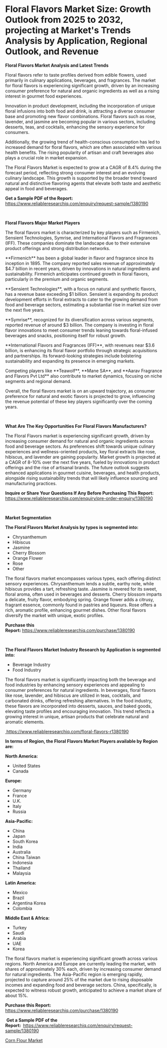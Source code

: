 <p><h1>Floral Flavors Market Size: Growth Outlook from 2025 to 2032, projecting at Market's Trends Analysis by Application, Regional Outlook, and Revenue</h1></p><p><strong>Floral Flavors Market Analysis and Latest Trends</strong></p>
<p><p>Floral flavors refer to taste profiles derived from edible flowers, used primarily in culinary applications, beverages, and fragrances. The market for floral flavors is experiencing significant growth, driven by an increasing consumer preference for natural and organic ingredients as well as a rising interest in gourmet food experiences. </p><p>Innovation in product development, including the incorporation of unique floral infusions into both food and drink, is attracting a diverse consumer base and promoting new flavor combinations. Floral flavors such as rose, lavender, and jasmine are becoming popular in various sectors, including desserts, teas, and cocktails, enhancing the sensory experience for consumers.</p><p>Additionally, the growing trend of health-conscious consumption has led to increased demand for floral flavors, which are often associated with various health benefits. The rising popularity of artisan and craft beverages also plays a crucial role in market expansion. </p><p>The Floral Flavors Market is expected to grow at a CAGR of 8.4% during the forecast period, reflecting strong consumer interest and an evolving culinary landscape. This growth is supported by the broader trend toward natural and distinctive flavoring agents that elevate both taste and aesthetic appeal in food and beverages.</p></p>
<p><strong>Get a Sample PDF of the Report:&nbsp;</strong> <a href="https://www.reliableresearchiq.com/enquiry/request-sample/1380190?utm_campaign=2188&utm_medium=2&utm_source=Github&utm_content=ia&utm_term=15022025&utm_id=floral-flavors">https://www.reliableresearchiq.com/enquiry/request-sample/1380190</a></p>
<p>&nbsp;</p>
<p><strong>Floral Flavors Major Market Players</strong></p>
<p><p>The floral flavors market is characterized by key players such as Firmenich, Sensient Technologies, Symrise, and International Flavors and Fragrances (IFF). These companies dominate the landscape due to their extensive product offerings and strong distribution networks.</p><p>**Firmenich** has been a global leader in flavor and fragrance since its inception in 1895. The company reported sales revenue of approximately $4.7 billion in recent years, driven by innovations in natural ingredients and sustainability. Firmenich anticipates continued growth in floral flavors, particularly in the premium and organic segments.</p><p>**Sensient Technologies**, with a focus on natural and synthetic flavors, has a revenue base exceeding $1 billion. Sensient is expanding its product development efforts in floral extracts to cater to the growing demand from food and beverage sectors, estimating a substantial rise in market size over the next five years.</p><p>**Symrise**, recognized for its diversification across various segments, reported revenue of around $3 billion. The company is investing in floral flavor innovations to meet consumer trends leaning towards floral-infused beverages and snacks, positioning itself for robust growth.</p><p>**International Flavors and Fragrances (IFF)**, with revenues near $3.6 billion, is enhancing its floral flavor portfolio through strategic acquisitions and partnerships. Its forward-looking strategies include bolstering sustainability and expanding its presence in emerging markets.</p><p>Competing players like **Teawolf**, **Mane SA**, and **Aarav Fragrance and Flavors Pvt Ltd** also contribute to market dynamics, focusing on niche segments and regional demand.</p><p>Overall, the floral flavors market is on an upward trajectory, as consumer preference for natural and exotic flavors is projected to grow, influencing the revenue potential of these key players significantly over the coming years.</p></p>
<p>&nbsp;</p>
<p><strong>What Are The Key Opportunities For Floral Flavors Manufacturers?</strong></p>
<p><p>The Floral Flavors market is experiencing significant growth, driven by increasing consumer demand for natural and organic ingredients across food and beverage sectors. As preferences shift towards unique culinary experiences and wellness-oriented products, key floral extracts like rose, hibiscus, and lavender are gaining popularity. Market growth is projected at a CAGR of 8-10% over the next five years, fueled by innovations in product offerings and the rise of artisanal brands. The future outlook suggests enhanced applications in gourmet cuisine, beverages, and health products, alongside rising sustainability trends that will likely influence sourcing and manufacturing practices.</p></p>
<p><strong>Inquire or Share Your Questions If Any Before Purchasing This Report:</strong> <a href="https://www.reliableresearchiq.com/enquiry/pre-order-enquiry/1380190?utm_campaign=2188&utm_medium=2&utm_source=Github&utm_content=ia&utm_term=15022025&utm_id=floral-flavors">https://www.reliableresearchiq.com/enquiry/pre-order-enquiry/1380190</a></p>
<p>&nbsp;</p>
<p><strong>Market Segmentation</strong></p>
<p><strong>The Floral Flavors Market Analysis by types is segmented into:</strong></p>
<p><ul><li>Chrysanthemum</li><li>Hibiscus</li><li>Jasmine</li><li>Cherry Blossom</li><li>Orange Flower</li><li>Rose</li><li>Other</li></ul></p>
<p><p>The floral flavors market encompasses various types, each offering distinct sensory experiences. Chrysanthemum lends a subtle, earthy note, while hibiscus provides a tart, refreshing taste. Jasmine is revered for its sweet, floral aroma, often used in beverages and desserts. Cherry blossom imparts a delicate, fruity flavor, embodying spring. Orange flower adds a citrusy, fragrant essence, commonly found in pastries and liqueurs. Rose offers a rich, aromatic profile, enhancing gourmet dishes. Other floral flavors diversify the market with unique, exotic profiles.</p></p>
<p><strong>Purchase this Report:&nbsp;</strong><a href="https://www.reliableresearchiq.com/purchase/1380190?utm_campaign=2188&utm_medium=2&utm_source=Github&utm_content=ia&utm_term=15022025&utm_id=floral-flavors">https://www.reliableresearchiq.com/purchase/1380190</a></p>
<p>&nbsp;</p>
<p><strong>The Floral Flavors Market Industry Research by Application is segmented into:</strong></p>
<p><ul><li>Beverage Industry</li><li>Food Industry</li></ul></p>
<p><p>The floral flavors market is significantly impacting both the beverage and food industries by enhancing sensory experiences and appealing to consumer preferences for natural ingredients. In beverages, floral flavors like rose, lavender, and hibiscus are utilized in teas, cocktails, and carbonated drinks, offering refreshing alternatives. In the food industry, these flavors are incorporated into desserts, sauces, and baked goods, elevating taste profiles and encouraging innovation. This trend reflects a growing interest in unique, artisan products that celebrate natural and aromatic elements.</p></p>
<p><a href="https://www.reliableresearchiq.com/floral-flavors-r1380190?utm_campaign=2188&utm_medium=2&utm_source=Github&utm_content=ia&utm_term=15022025&utm_id=floral-flavors">&nbsp;https://www.reliableresearchiq.com/floral-flavors-r1380190</a></p>
<p><strong>In terms of Region, the Floral Flavors Market Players available by Region are:</strong></p>
<p>
    <p> <strong> North America: </strong>
        <ul>
            <li>United States</li>
            <li>Canada</li>
        </ul>
        </p> 
    <p> <strong> Europe: </strong>
        <ul>
            <li>Germany</li>
            <li>France</li>
            <li>U.K.</li>
            <li>Italy</li>
            <li>Russia</li>
        </ul>
        </p> 
    <p> <strong> Asia-Pacific: </strong>
        <ul>
            <li>China</li>
            <li>Japan</li>
            <li>South Korea</li>
            <li>India</li>
            <li>Australia</li>
            <li>China Taiwan</li>
            <li>Indonesia</li>
            <li>Thailand</li>
            <li>Malaysia</li>
        </ul>
        </p> 
    <p> <strong> Latin America: </strong>
        <ul>
            <li>Mexico</li>
            <li>Brazil</li>
            <li>Argentina Korea</li>
            <li>Colombia</li>
        </ul>
        </p> 
    <p> <strong> Middle East & Africa: </strong>
        <ul>
            <li>Turkey</li>
            <li>Saudi</li>
            <li>Arabia</li>
            <li>UAE</li>
            <li>Korea</li>
        </ul>
    </p>
    </p>
<p><p>The floral flavors market is experiencing significant growth across various regions. North America and Europe are currently leading the market, with shares of approximately 30% each, driven by increasing consumer demand for natural ingredients. The Asia-Pacific region is emerging rapidly, projected to capture around 25% of the market due to rising disposable incomes and expanding food and beverage sectors. China, specifically, is expected to witness robust growth, anticipated to achieve a market share of about 15%.</p></p>
<p><strong>Purchase this Report: </strong><a href="https://www.reliableresearchiq.com/purchase/1380190?utm_campaign=2188&utm_medium=2&utm_source=Github&utm_content=ia&utm_term=15022025&utm_id=floral-flavors">https://www.reliableresearchiq.com/purchase/1380190</a></p>
<p>&nbsp;<strong>Get a Sample PDF of the Report:&nbsp;&nbsp;</strong><a href="https://www.reliableresearchiq.com/enquiry/request-sample/1380190?utm_campaign=2188&utm_medium=2&utm_source=Github&utm_content=ia&utm_term=15022025&utm_id=floral-flavors">https://www.reliableresearchiq.com/enquiry/request-sample/1380190</a></p>
<p><strong></strong></p>
<p><p><a href="https://github.com/FosterFahey91/Market-Research-Report-List-1/blob/main/corn-flour-market.md?utm_campaign=2188&utm_medium=2&utm_source=Github&utm_content=ia&utm_term=15022025&utm_id=floral-flavors">Corn Flour Market</a></p></p>